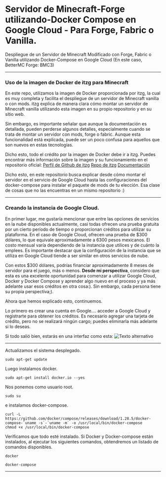 # Servidor de Minecraft-Forge utilizando-Docker Compose en Google Cloud - Para Forge, Fabric o Vanilla. 
Despliegue de un Servidor de Minecraft Modificado con Forge, Fabric o Vanilla utilizando Docker-Compose en Google Cloud (En este caso, BetterMC Forge: BMC3)

---

### Uso de la imagen de Docker de itzg para Minecraft

En este repo, utilizamos la imagen de Docker proporcionada por itzg, la cual es muy completa y facilita el despliegue de un servidor de Minecraft vanilla o con mods. itzg explica de manera clara cómo montar un servidor de Minecraft vanilla utilizando esta imagen en su propio repositorio y en su sitio web.

Sin embargo, es importante señalar que aunque la documentación es detallada, pueden perderse algunos detalles, especialmente cuando se trata de montar un servidor con mods, forge o fabric. Aunque esta funcionalidad está explicada, puede ser un poco confusa para aquellos que son nuevos en estas tecnologías.

Dicho esto, todo el crédito por la imagen de Docker debe ir a itzg. Puedes encontrar más información sobre la imagen y su funcionamiento en el repositorio oficial:
[Perfil de Github de itzg](https://github.com/itzg)
[Repo de itzg](https://github.com/itzg/docker-minecraft-server)
[Documentación](https://docker-minecraft-server.readthedocs.io/en/latest/)

Dicho esto, en este repositorio busca explicar desde cómo montar el servidor en el servicio de Google Cloud hasta las configuraciones del docker-compose para instalar el paquete de mods de tu elección. Esa clase de cosas que no las encuentras en un mismo repositorio :) 

--- 

### Creando la instancia de Google Cloud.

En primer lugar, me gustaría mencionar que entre las opciones de servicios en la nube disponibles actualmente, casi todas ofrecen una prueba gratuita por un cierto período de tiempo o proporcionan créditos para utilizar su plataforma. En el caso de Google Cloud, ofrecen una prueba de $300 dólares, lo que equivale aproximadamente a 6300 pesos mexicanos. El costo mensual varía dependiendo de la instancia que utilices y de cuánto la emplees. Es importante destacar que la configuración de la instancia que se utiliza en Google Cloud tiende a ser similar en otros servicios de nube.

Con estos $300 dólares, podrías financiar aproximadamente 8 meses de servidor para el juego, más o menos. **Desde mi perspectiva**, considero que esta es una excelente oportunidad para comenzar a utilizar Google Cloud, Docker y Docker Compose y aprender algo nuevo en el proceso y ya más adelante usar esos créditos en otra cosa:). 
Sin embargo, cada persona tiene su propia perspectiva;).

Ahora que hemos explicado esto, continuemos.

Lo primero es crear una cuenta en Google.... acceder a Google Cloud y registrarte para obtener los créditos. Es necesario agregar una tarjeta de crédito, pero no se realizará ningún cargo; puedes eliminarla más adelante si lo deseas.

Si todo salió bien, estarás en una interfaz como esta:
![Texto alternativo](https://drive.google.com/file/d/1SSw83JkGgH3z6zfdjAqRMBVEmumdiUD9/view?usp=sharing)



---

Actualizamos el sistema desplegado.

```
sudo apt-get update
```

Luego instalamos docker.

```
sudo apt-get install docker.io --yes
```

Nos ponemos como usuario root.

```
sudo su
```
e instalamos docker-compose.

```
curl -L https://github.com/docker/compose/releases/download/1.28.5/docker-compose-`uname -s`-`uname -m` -o /usr/local/bin/docker-compose
chmod +x /usr/local/bin/docker-compose
```

Verificamos que todo esté instalado. Si Docker y Docker-compose están instalados, al ejecutar los siguientes comandos, obtendremos un listado de comandos disponibles.

```
docker 
```

```
docker-compose
```

---
